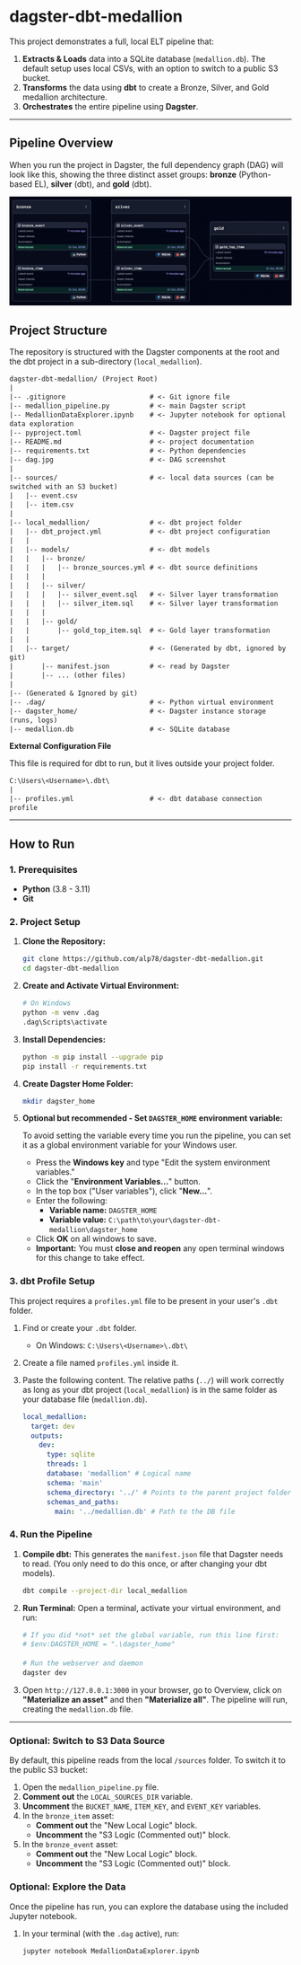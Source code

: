 # dagster-dbt-medallion

This project demonstrates a full, local ELT pipeline that:
1.  **Extracts & Loads** data into a SQLite database (`medallion.db`). The default setup uses local CSVs, with an option to switch to a public S3 bucket.
2.  **Transforms** the data using **dbt** to create a Bronze, Silver, and Gold medallion architecture.
3.  **Orchestrates** the entire pipeline using **Dagster**.

---

## Pipeline Overview

When you run the project in Dagster, the full dependency graph (DAG) will look like this, showing the three distinct asset groups: **bronze** (Python-based EL), **silver** (dbt), and **gold** (dbt).

![Pipeline DAG](dag.jpg)

## Project Structure

The repository is structured with the Dagster components at the root and the dbt project in a sub-directory (`local_medallion`).

    dagster-dbt-medallion/ (Project Root)
    |
    |-- .gitignore                     # <- Git ignore file
    |-- medallion_pipeline.py          # <- main Dagster script
    |-- MedallionDataExplorer.ipynb    # <- Jupyter notebook for optional data exploration
    |-- pyproject.toml                 # <- Dagster project file
    |-- README.md                      # <- project documentation
    |-- requirements.txt               # <- Python dependencies
    |-- dag.jpg                        # <- DAG screenshot
    |
    |-- sources/                       # <- local data sources (can be switched with an S3 bucket)
    |   |-- event.csv
    |   |-- item.csv
    |
    |-- local_medallion/               # <- dbt project folder
    |   |-- dbt_project.yml            # <- dbt project configuration
    |   |
    |   |-- models/                    # <- dbt models
    |   |   |-- bronze/
    |   |   |   |-- bronze_sources.yml # <- dbt source definitions
    |   |   |
    |   |   |-- silver/
    |   |   |   |-- silver_event.sql   # <- Silver layer transformation
    |   |   |   |-- silver_item.sql    # <- Silver layer transformation
    |   |   |
    |   |   |-- gold/
    |   |       |-- gold_top_item.sql  # <- Gold layer transformation
    |   |
    |   |-- target/                    # <- (Generated by dbt, ignored by git)
    |       |-- manifest.json          # <- read by Dagster
    |       |-- ... (other files)
    |
    |-- (Generated & Ignored by git)
    |-- .dag/                          # <- Python virtual environment
    |-- dagster_home/                  # <- Dagster instance storage (runs, logs)
    |-- medallion.db                   # <- SQLite database


**External Configuration File**

This file is required for dbt to run, but it lives outside your project folder.

    C:\Users\<Username>\.dbt\
    |
    |-- profiles.yml                   # <- dbt database connection profile

---

## How to Run

### 1. Prerequisites

* **Python** (3.8 - 3.11)
* **Git**

### 2. Project Setup

1.  **Clone the Repository:**
    ```bash
    git clone https://github.com/alp78/dagster-dbt-medallion.git
    cd dagster-dbt-medallion
    ```

2.  **Create and Activate Virtual Environment:**
    ```bash
    # On Windows
    python -m venv .dag
    .dag\Scripts\activate
    ```

3.  **Install Dependencies:**
    ```bash
    python -m pip install --upgrade pip
    pip install -r requirements.txt
    ```

4.  **Create Dagster Home Folder:**
    ```bash
    mkdir dagster_home
    ```

5.  **Optional but recommended - Set `DAGSTER_HOME` environment variable:**

    To avoid setting the variable every time you run the pipeline, you can set it as a global environment variable for your Windows user.

    - Press the **Windows key** and type "Edit the system environment variables."
    - Click the "**Environment Variables...**" button.
    - In the top box ("User variables"), click "**New...**".
    - Enter the following:
        * **Variable name:** `DAGSTER_HOME`
        * **Variable value:** `C:\path\to\your\dagster-dbt-medallion\dagster_home`
    - Click **OK** on all windows to save.
    - **Important:** You must **close and reopen** any open terminal windows for this change to take effect.


### 3. dbt Profile Setup

This project requires a `profiles.yml` file to be present in your user's `.dbt` folder.

1.  Find or create your `.dbt` folder.
    * On Windows: `C:\Users\<Username>\.dbt\`
2.  Create a file named `profiles.yml` inside it.
3.  Paste the following content. The relative paths (`../`) will work correctly as long as your dbt project (`local_medallion`) is in the same folder as your database file (`medallion.db`).

    ```yaml
    local_medallion:
      target: dev
      outputs:
        dev:
          type: sqlite
          threads: 1
          database: 'medallion' # Logical name
          schema: 'main'
          schema_directory: '../' # Points to the parent project folder
          schemas_and_paths:
            main: '../medallion.db' # Path to the DB file
    ```

### 4. Run the Pipeline

1.  **Compile dbt:**
    This generates the `manifest.json` file that Dagster needs to read. (You only need to do this once, or after changing your dbt models).
    ```bash
    dbt compile --project-dir local_medallion
    ```

2.  **Run Terminal:**
    Open a terminal, activate your virtual environment, and run:
    ```powershell
    # If you did *not* set the global variable, run this line first:
    # $env:DAGSTER_HOME = ".\dagster_home"
    
    # Run the webserver and daemon
    dagster dev
    ```

3.  Open `http://127.0.0.1:3000` in your browser, go to Overview, click on **"Materialize an asset"** and then **"Materialize all"**. The pipeline will run, creating the `medallion.db` file.

---

### Optional: Switch to S3 Data Source

By default, this pipeline reads from the local `/sources` folder. To switch it to the public S3 bucket:

1.  Open the `medallion_pipeline.py` file.
2.  **Comment out** the `LOCAL_SOURCES_DIR` variable.
3.  **Uncomment** the `BUCKET_NAME`, `ITEM_KEY`, and `EVENT_KEY` variables.
4.  In the `bronze_item` asset:
    * **Comment out** the "New Local Logic" block.
    * **Uncomment** the "S3 Logic (Commented out)" block.
5.  In the `bronze_event` asset:
    * **Comment out** the "New Local Logic" block.
    * **Uncomment** the "S3 Logic (Commented out)" block.

### Optional: Explore the Data

Once the pipeline has run, you can explore the database using the included Jupyter notebook.

1.  In your terminal (with the `.dag` active), run:
    ```bash
    jupyter notebook MedallionDataExplorer.ipynb
    ```
    
